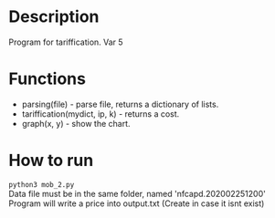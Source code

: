 # Description
Program for tariffication. Var 5
# Functions
- parsing(file) - parse file, returns a dictionary of lists.
- tariffication(mydict, ip, k) - returns a cost.
- graph(x, y) - show the chart. 
# How to run
 `python3 mob_2.py`  
 Data file must be in the same folder, named 'nfcapd.202002251200'  
 Program will write a price into output.txt (Create in case it isnt exist)